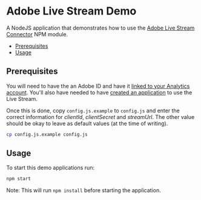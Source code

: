 # Adobe Live Stream Demo

A NodeJS application that demonstrates how to use the [Adobe Live Stream Connector](https://github.com/sleepingstu/adobe-live-stream-connector) NPM module.

<!-- MarkdownTOC -->

- [Prerequisites](#prerequisites)
- [Usage](#usage)

<!-- /MarkdownTOC -->

## Prerequisites

You will need to have the an Adobe ID and have it [linked to your Analytics account](https://marketing.adobe.com/developer/documentation/authentication-1/auth-link-account-1). You'll also have needed to have [created an application](https://marketing.adobe.com/developer/documentation/authentication-1/auth-register-app-1) to use the Live Stream.

Once this is done, copy `config.js.example` to `config.js` and enter the correct information for *clientId*, *clientSecret* and *streamUrl*. The other value should be okay to leave as default values (at the time of writing).

```sh
cp config.js.example config.js
```

## Usage

To start this demo applications run:

```sh
npm start
```

Note: This will run `npm install` before starting the application.
